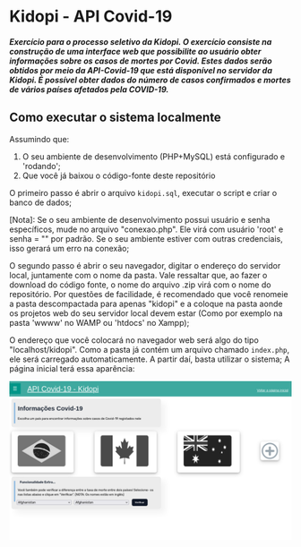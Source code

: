 # Kidopi - API Covid-19

##### Exercício para o processo seletivo da Kidopi. O exercício consiste na construção de uma interface web que possibilite ao usuário obter informações sobre os casos de mortes por Covid. Estes dados serão obtidos por meio da API-Covid-19 que está disponível no servidor da Kidopi. É possível obter dados do número de casos confirmados e mortes de vários países afetados pela COVID-19.

## Como executar o sistema localmente

Assumindo que: 

1. O seu ambiente de desenvolvimento (PHP+MySQL) está configurado e 'rodando';
2. Que você já baixou o código-fonte deste repositório

O primeiro passo é abrir o arquivo `kidopi.sql`, executar o script e criar o banco de dados;

[Nota]: Se o seu ambiente de desenvolvimento possui usuário e senha específicos, mude no arquivo "conexao.php". Ele virá com usuário 'root' e senha = "" por padrão. Se o seu ambiente estiver com outras credenciais, isso gerará um erro na conexão;

O segundo passo é abrir o seu navegador, digitar o endereço do servidor local, juntamente com o nome da pasta. Vale ressaltar que, ao fazer o download do código fonte, o nome do arquivo .zip virá com o nome do repositório. Por questões de facilidade, é recomendado que você renomeie a pasta descompactada para apenas "kidopi" e a coloque na pasta aonde os projetos web do seu servidor local devem estar (Como por exemplo na pasta 'wwww' no WAMP ou 'htdocs' no Xampp);


O endereço que você colocará no navegador web será algo do tipo "localhost/kidopi". Como a pasta já contém um arquivo chamado `index.php`, ele será carregado automaticamente. A partir daí, basta utilizar o sistema; A página inicial terá essa aparência: 

![tela inicial do sistema](index.png)
